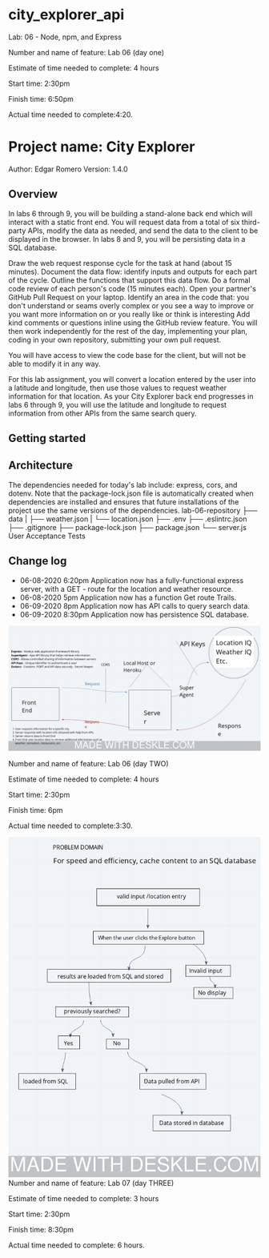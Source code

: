 # city_explorer_api
Lab: 06 - Node, npm, and Express


Number and name of feature: Lab 06 (day one)

Estimate of time needed to complete: 4 hours

Start time: 2:30pm

Finish time: 6:50pm

Actual time needed to complete:4:20.


# Project name: City Explorer

Author: Edgar Romero
Version: 1.4.0 

## Overview
In labs 6 through 9, you will be building a stand-alone back end which will interact with a static front end. You will request data from a total of six third-party APIs, modify the data as needed, and send the data to the client to be displayed in the browser. In labs 8 and 9, you will be persisting data in a SQL database.

Draw the web request response cycle for the task at hand (about 15 minutes). Document the data flow: identify inputs and outputs for each part of the cycle. Outline the functions that support this data flow. Do a formal code review of each person's code (15 minutes each). Open your partner's GitHub Pull Request on your laptop. Identify an area in the code that: you don't understand or seams overly complex or you see a way to improve or you want more information on or you really like or think is interesting Add kind comments or questions inline using the GitHub review feature. You will then work independently for the rest of the day, implementing your plan, coding in your own repository, submitting your own pull request.

You will have access to view the code base for the client, but will not be able to modify it in any way.

For this lab assignment, you will convert a location entered by the user into a latitude and longitude, then use those values to request weather information for that location. As your City Explorer back end progresses in labs 6 through 9, you will use the latitude and longitude to request information from other APIs from the same search query.

## Getting started 

## Architecture
The dependencies needed for today's lab include: express, cors, and dotenv. Note that the package-lock.json file is automatically created when dependencies are installed and ensures that future installations of the project use the same versions of the dependencies. lab-06-repository ├── data | ├── weather.json | └── location.json ├── .env ├── .eslintrc.json ├── .gitignore ├── package-lock.json ├── package.json └── server.js User Acceptance Tests



## Change log
<!-- Use this area to document the iterative changes made to your application as each feature is successfully implemented. Use time stamps. Here's an examples: -->

- 06-08-2020 6:20pm Application now has a fully-functional express server, with a GET - route for the location and weather resource.
- 06-08-2020 5pm Application now has a function Get route Trails.
- 06-09-2020 8pm Application now has API calls to query search  data.
- 06-09-2020 8:30pm Application now has persistence SQL database.

<!-- CLASS-07 LAB06 -->

![whiteBoard-class07](image/lab06class7.jpeg) 

Number and name of feature: Lab 06 (day TWO)

Estimate of time needed to complete: 4 hours

Start time: 2:30pm

Finish time: 6pm

Actual time needed to complete:3:30.

<!-- CLASS-07 LAB07 -->

![whiteBoard-class08](image/screenshot-2.jpeg)
Number and name of feature: Lab 07 (day THREE)

Estimate of time needed to complete: 3 hours

Start time: 2:30pm

Finish time: 8:30pm

Actual time needed to complete: 6 hours.


